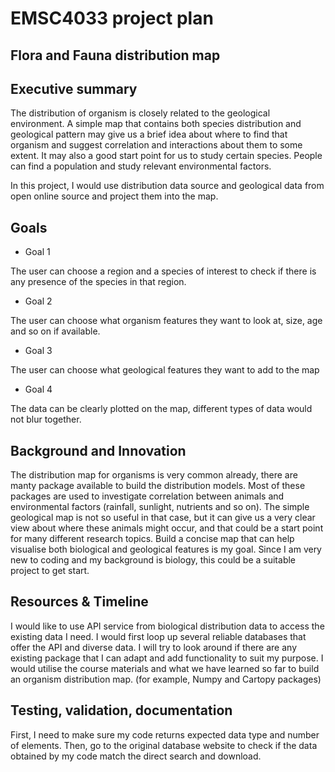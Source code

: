 # EMSC4033 project plan 

## Flora and Fauna distribution map

## Executive summary

The distribution of organism is closely related to the geological environment. A simple map that contains both species distribution and geological pattern may give us a brief idea about where to find that organism and suggest correlation and interactions about them to some extent. It may also a good start point for us to study certain species. People can find a population and study relevant environmental factors.

In this project, I would use distribution data source and geological data from open online source and project them into the map.


## Goals

- Goal 1

The user can choose a region and a species of interest to check if there is any presence of the species in that region.
- Goal 2

The user can choose what organism features they want to look at, size, age and so on if available.
- Goal 3

The user can choose what geological features they want to add to the map
- Goal 4

The data can be clearly plotted on the map, different types of data would not blur together.


## Background and Innovation  

The distribution map for organisms is very common already, there are manty package available to build the distribution models. Most of these packages are used to investigate correlation between animals and environmental factors (rainfall, sunlight, nutrients and so on). The simple geological map is not so useful in that case, but it can give us a very clear view about where these animals might occur, and that could be a start point for many different research topics. Build a concise map that can help visualise both biological and geological features is my goal. Since I am very new to coding and my background is biology, this could be a suitable project to get start.

## Resources & Timeline

I would like to use API service from biological distribution data to access the existing data I need. I would first loop up several reliable databases that offer the API and diverse data.
I will try to look around if there are any existing package that I can adapt and add functionality to suit my purpose.
I would utilise the course materials and what we have learned so far to build an organism distribution map. (for example, Numpy and Cartopy packages)


## Testing, validation, documentation

First, I need to make sure my code returns expected data type and number of elements.
Then, go to the original database website to check if the data obtained by my code match the direct search and download.

